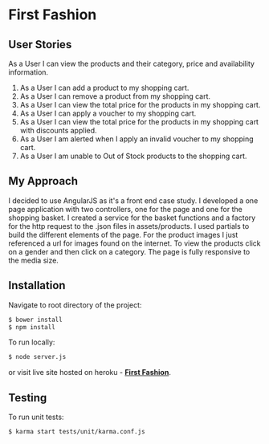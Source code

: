 First Fashion
=============

User Stories
------------

As a User I can view the products and their category, price and availability
information.

1. As a User I can add a product to my shopping cart.
2. As a User I can remove a product from my shopping cart.
3. As a User I can view the total price for the products in my shopping
cart.
4. As a User I can apply a voucher to my shopping cart.
5. As a User I can view the total price for the products in my shopping cart
with discounts applied.
6. As a User I am alerted when I apply an invalid voucher to my shopping
cart.
7. As a User I am unable to Out of Stock products to the shopping cart.

My Approach
-----------

I decided to use AngularJS as it's a front end case study. I developed a one page application with two controllers, one for the page and one for the shopping basket. I created a service for the basket functions and a factory for the http request to the .json files in assets/products. I used partials to build the different elements of the page. For the product images I just referenced a url for images found on the internet. To view the products click on a gender and then click on a category. The page is fully responsive to the media size.

Installation
------------

Navigate to root directory of the project:

```sh
$ bower install 
$ npm install
```
To run locally:

```sh
$ node server.js
```
or visit live site hosted on heroku - [**First Fashion**](https://polar-plains-66246.herokuapp.com/).

Testing
-------

To run unit tests:

```sh
$ karma start tests/unit/karma.conf.js
```

